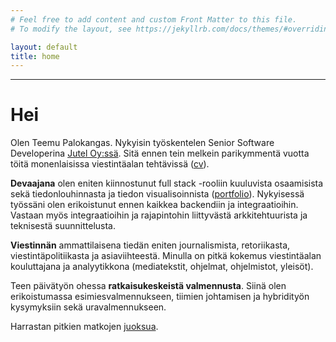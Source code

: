 ```yaml
---
# Feel free to add content and custom Front Matter to this file.
# To modify the layout, see https://jekyllrb.com/docs/themes/#overriding-theme-defaults

layout: default
title: home
---
```


------------------------------------------------------------------------


# Hei

Olen Teemu Palokangas. Nykyisin työskentelen Senior Software Developerina [Jutel Oy:ssä](https://jutel.fi). Sitä ennen tein melkein parikymmentä vuotta töitä monenlaisissa viestintäalan tehtävissä ([cv](cv)). 

**Devaajana** olen eniten kiinnostunut full stack -rooliin kuuluvista osaamisista sekä tiedonlouhinnasta ja tiedon visualisoinnista ([portfolio](portfolio)). Nykyisessä työssäni olen erikoistunut ennen kaikkea backendiin ja integraatioihin.  Vastaan myös integraatioihin ja rajapintohin liittyvästä arkkitehtuurista ja teknisestä suunnittelusta.

**Viestinnän** ammattilaisena tiedän eniten journalismista, retoriikasta, viestintäpolitiikasta ja asiaviihteestä. Minulla on pitkä kokemus viestintäalan kouluttajana ja analyytikkona (mediatekstit, ohjelmat, ohjelmistot, yleisöt).

Teen päivätyön ohessa **ratkaisukeskeistä valmennusta**. Siinä olen erikoistumassa esimiesvalmennukseen, tiimien johtamisen ja hybridityön kysymyksiin sekä uravalmennukseen. 

Harrastan pitkien matkojen [juoksua](juoksu).

